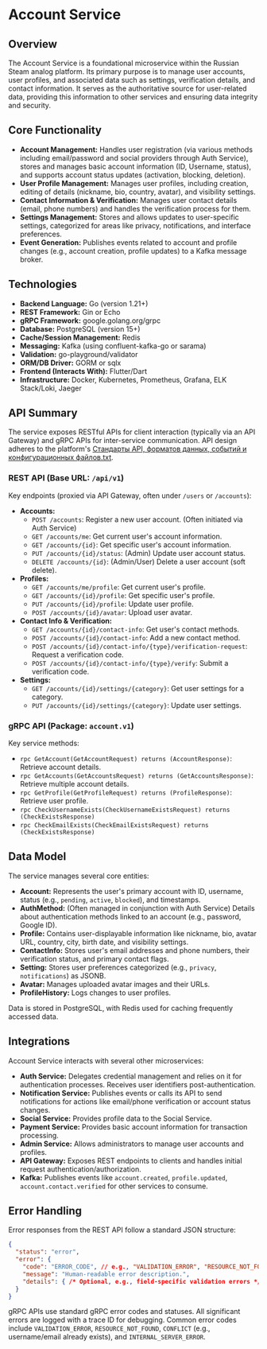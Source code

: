 # Account Service

## Overview

The Account Service is a foundational microservice within the Russian Steam analog platform. Its primary purpose is to manage user accounts, user profiles, and associated data such as settings, verification details, and contact information. It serves as the authoritative source for user-related data, providing this information to other services and ensuring data integrity and security.

## Core Functionality

*   **Account Management:** Handles user registration (via various methods including email/password and social providers through Auth Service), stores and manages basic account information (ID, Username, status), and supports account status updates (activation, blocking, deletion).
*   **User Profile Management:** Manages user profiles, including creation, editing of details (nickname, bio, country, avatar), and visibility settings.
*   **Contact Information & Verification:** Manages user contact details (email, phone numbers) and handles the verification process for them.
*   **Settings Management:** Stores and allows updates to user-specific settings, categorized for areas like privacy, notifications, and interface preferences.
*   **Event Generation:** Publishes events related to account and profile changes (e.g., account creation, profile updates) to a Kafka message broker.

## Technologies

*   **Backend Language:** Go (version 1.21+)
*   **REST Framework:** Gin or Echo
*   **gRPC Framework:** google.golang.org/grpc
*   **Database:** PostgreSQL (version 15+)
*   **Cache/Session Management:** Redis
*   **Messaging:** Kafka (using confluent-kafka-go or sarama)
*   **Validation:** go-playground/validator
*   **ORM/DB Driver:** GORM or sqlx
*   **Frontend (Interacts With):** Flutter/Dart
*   **Infrastructure:** Docker, Kubernetes, Prometheus, Grafana, ELK Stack/Loki, Jaeger

## API Summary

The service exposes RESTful APIs for client interaction (typically via an API Gateway) and gRPC APIs for inter-service communication. API design adheres to the platform's [Стандарты API, форматов данных, событий и конфигурационных файлов.txt](https://placeholder.com/link-to-api-standards).

### REST API (Base URL: `/api/v1`)

Key endpoints (proxied via API Gateway, often under `/users` or `/accounts`):

*   **Accounts:**
    *   `POST /accounts`: Register a new user account. (Often initiated via Auth Service)
    *   `GET /accounts/me`: Get current user's account information.
    *   `GET /accounts/{id}`: Get specific user's account information.
    *   `PUT /accounts/{id}/status`: (Admin) Update user account status.
    *   `DELETE /accounts/{id}`: (Admin/User) Delete a user account (soft delete).
*   **Profiles:**
    *   `GET /accounts/me/profile`: Get current user's profile.
    *   `GET /accounts/{id}/profile`: Get specific user's profile.
    *   `PUT /accounts/{id}/profile`: Update user profile.
    *   `POST /accounts/{id}/avatar`: Upload user avatar.
*   **Contact Info & Verification:**
    *   `GET /accounts/{id}/contact-info`: Get user's contact methods.
    *   `POST /accounts/{id}/contact-info`: Add a new contact method.
    *   `POST /accounts/{id}/contact-info/{type}/verification-request`: Request a verification code.
    *   `POST /accounts/{id}/contact-info/{type}/verify`: Submit a verification code.
*   **Settings:**
    *   `GET /accounts/{id}/settings/{category}`: Get user settings for a category.
    *   `PUT /accounts/{id}/settings/{category}`: Update user settings.

### gRPC API (Package: `account.v1`)

Key service methods:

*   `rpc GetAccount(GetAccountRequest) returns (AccountResponse)`: Retrieve account details.
*   `rpc GetAccounts(GetAccountsRequest) returns (GetAccountsResponse)`: Retrieve multiple account details.
*   `rpc GetProfile(GetProfileRequest) returns (ProfileResponse)`: Retrieve user profile.
*   `rpc CheckUsernameExists(CheckUsernameExistsRequest) returns (CheckExistsResponse)`
*   `rpc CheckEmailExists(CheckEmailExistsRequest) returns (CheckExistsResponse)`

## Data Model

The service manages several core entities:

*   **Account:** Represents the user's primary account with ID, username, status (e.g., `pending`, `active`, `blocked`), and timestamps.
*   **AuthMethod:** (Often managed in conjunction with Auth Service) Details about authentication methods linked to an account (e.g., password, Google ID).
*   **Profile:** Contains user-displayable information like nickname, bio, avatar URL, country, city, birth date, and visibility settings.
*   **ContactInfo:** Stores user's email addresses and phone numbers, their verification status, and primary contact flags.
*   **Setting:** Stores user preferences categorized (e.g., `privacy`, `notifications`) as JSONB.
*   **Avatar:** Manages uploaded avatar images and their URLs.
*   **ProfileHistory:** Logs changes to user profiles.

Data is stored in PostgreSQL, with Redis used for caching frequently accessed data.

## Integrations

Account Service interacts with several other microservices:

*   **Auth Service:** Delegates credential management and relies on it for authentication processes. Receives user identifiers post-authentication.
*   **Notification Service:** Publishes events or calls its API to send notifications for actions like email/phone verification or account status changes.
*   **Social Service:** Provides profile data to the Social Service.
*   **Payment Service:** Provides basic account information for transaction processing.
*   **Admin Service:** Allows administrators to manage user accounts and profiles.
*   **API Gateway:** Exposes REST endpoints to clients and handles initial request authentication/authorization.
*   **Kafka:** Publishes events like `account.created`, `profile.updated`, `account.contact.verified` for other services to consume.

## Error Handling

Error responses from the REST API follow a standard JSON structure:
```json
{
  "status": "error",
  "error": {
    "code": "ERROR_CODE", // e.g., "VALIDATION_ERROR", "RESOURCE_NOT_FOUND"
    "message": "Human-readable error description.",
    "details": { /* Optional, e.g., field-specific validation errors */ }
  }
}
```
gRPC APIs use standard gRPC error codes and statuses. All significant errors are logged with a trace ID for debugging.
Common error codes include `VALIDATION_ERROR`, `RESOURCE_NOT_FOUND`, `CONFLICT` (e.g., username/email already exists), and `INTERNAL_SERVER_ERROR`.

